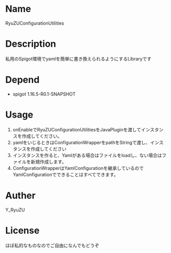 # Name
RyuZUConfigurationUtilities
 
# Description
私用のSpigot環境でyamlを簡単に書き換えられるようにするLibraryです
 
# Depend
- spigot 1.16.5-R0.1-SNAPSHOT
 
# Usage
1. onEnableでRyuZUConfigurationUtilitiesをJavaPluginを渡してインスタンスを作成してください。
2. yamlをいじるときはConfigurationWrapperをpathをStringで渡し、インスタンスを作成してください
3. インスタンスを作ると、Yamlがある場合はファイルをloadし、ない場合はファイルを新規作成します。
4. ConfigurationWrapperはYamlConfigurationを継承しているのでYamlConfigurationでできることはすべてできます。
 
# Auther
Y_RyuZU 

# License
ほぼ私的なものなのでご自由になんでもどうぞ
